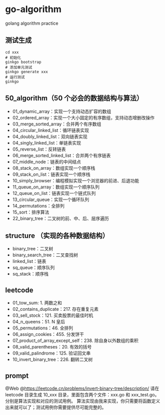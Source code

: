 # go-algorithm

golang algorithm practice

## 测试生成

```
cd xxx
# 初始化
ginkgo bootstrap
# 添加单元测试
ginkgo generate xxx
# 运行测试
ginkgo
```

## 50_algorithm（50 个必会的数据结构与算法）

- 01_dynamic_array：实现一个支持动态扩容的数组
- 02_ordered_array：实现一个大小固定的有序数组，支持动态增删改操作
- 03_merge_sorted_array：合并两个有序数组
- 04_circular_linked_list：循环链表实现
- 04_doubly_linked_list：双向链表实现
- 04_singly_linked_list：单链表实现
- 05_reverse_list：反转链表
- 06_merge_sorted_linked_list：合并两个有序链表
- 07_middle_node：链表的中间结点
- 08_stack_on_array：数组实现一个顺序栈
- 09_stack_on_list：链表实现一个顺序栈
- 10_simply_browser：编程模拟实现一个浏览器的前进、后退功能
- 11_queue_on_array：数组实现一个顺序队列
- 12_queue_on_list：链表实现一个链式队列
- 13_circular_queue：实现一个循环队列
- 14_permutations：全排列
- 15_sort：排序算法
- 22_binary_tree：二叉树的前、中、后、层序遍历

## structure （实现的各种数据结构）

- binary_tree：二叉树
- binary_search_tree：二叉查找树
- linked_list：链表
- sq_queue：顺序队列
- sq_stack：顺序栈

## leetcode

- 01_tow_sum: 1. 两数之和
- 02_contains_duplicate：217. 存在重复元素
- 03_sell_stock：121. 买卖股票的最佳时机
- 04_n_queens：51. N 皇后
- 05_permutations：46. 全排列
- 06_assign_cookies：455. 分发饼干
- 07_product_of_array_except_self：238. 除自身以外数组的乘积
- 08_valid_parentheses：20. 有效的括号
- 09_valid_palindrome：125. 验证回文串
- 10_invert_binary_tree：226. 翻转二叉树







## prompt 

@Web @https://leetcode.cn/problems/invert-binary-tree/description/ 
请在 leetcode 目录生成 10_xxx 目录，里面包含两个文件：xxx.go 和 xxx_test.go。分别是算法实现和对应的测试用例。
算法实现由我来实现，你只需要将函数定义出来就可以了；测试用例你需要提供尽可能完整的。